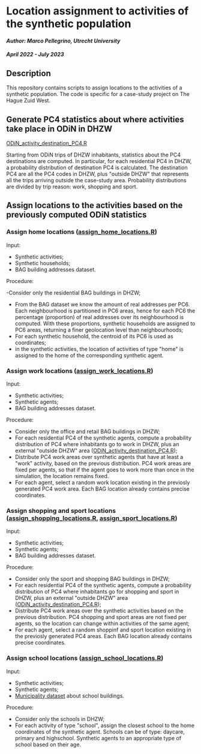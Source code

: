 
# Location assignment to activities of the synthetic population

#### _Author: Marco Pellegrino, Utrecht University_

#### _April 2022 - July 2023_

## Description

This repository contains scripts to assign locations to the activities of a synthetic population. The code is specific for a case-study project on The Hague Zuid West.

## **Generate PC4 statistics about where activities take place in ODiN in DHZW**
[ODiN_activity_destination_PC4.R](https://github.com/mr-marco/DHZW_assign_locations/blob/main/ODiN_activity_destination_PC4.R)

Starting from ODiN trips of DHZW inhabitants, statistics about the PC4 destinations are computed.
In particular, for each residential PC4 in DHZW, a probability distribution of destination PC4 is calculated. The destination PC4 are all the PC4 codes in DHZW, plus "outside DHZW" that represents all the trips arriving outside the case-study area.
Probability distributions are divided by trip reason: work, shopping and sport.

## **Assign locations to the activities based on the previously computed ODiN statistics**
	
### Assign home locations ([assign_home_locations.R](https://github.com/mr-marco/DHZW_assign_locations/blob/main/assign_home_locations.R))
Input:
 - Synthetic activities;
 - Synthetic households;
 - BAG building addresses dataset.

Procedure:

 -Consider  only the residential BAG buildings in DHZW;
 - From the BAG dataset we know the amount of real addresses per PC6. Each neighbourhood is partitioned in PC6 areas, hence for each PC6 the percentage (proportion) of real addresses over its neighbourhood is computed. With these proportions, synthetic households are assigned to PC6 areas, returning a finer geolocation level than neighbourhoods;
 - For each synthetic household, the centroid of its PC6 is used as coordinates;
 - in the synthetic activities, the location of activities of type "home" is assigned to the home of the corresponding synthetic agent.

### Assign work locations ([assign_work_locations.R](https://github.com/mr-marco/DHZW_assign_locations/blob/main/assign_work_locations.R "assign_work_locations.R"))
Input:
 - Synthetic activities;
 - Synthetic agents;
 - BAG building addresses dataset.

Procedure:

 - Consider only the office and retail BAG buildings in DHZW;
 - For each residential PC4 of the synthetic agents, compute a probability distribution of PC4 where inhabitants go to work in DHZW, plus an external "outside DHZW" area ([ODiN_activity_destination_PC4.R](https://github.com/mr-marco/DHZW_assign_locations/blob/main/ODiN_activity_destination_PC4.R));
 - Distribute PC4 work areas over synthetic agents that have at least a "work" activity, based on the previous distribution. PC4 work areas are fixed per agents, so that if the agent goes to work more than once in the simulation, the location remains fixed.
 - For each agent, select a random work location existing in the previosly generated PC4 work area. Each BAG location already contains precise coordinates.
 
 ### Assign shopping and sport locations ([assign_shopping_locations.R](https://github.com/mr-marco/DHZW_assign_locations/blob/main/assign_shopping_locations.R "assign_shopping_locations.R"), [assign_sport_locations.R](https://github.com/mr-marco/DHZW_assign_locations/blob/main/assign_sport_locations.R "assign_sport_locations.R"))
 Input:
 - Synthetic activities;
 - Synthetic agents;
 - BAG building addresses dataset.

Procedure:

 - Consider only the sport and shopping BAG buildings in DHZW;
 - For each residential PC4 of the synthetic agents, compute a probability distribution of PC4 where inhabitants go for shopping and sport in DHZW, plus an external "outside DHZW" area ([ODiN_activity_destination_PC4.R](https://github.com/mr-marco/DHZW_assign_locations/blob/main/ODiN_activity_destination_PC4.R));
 - Distribute PC4 work areas over the synthetic activities based on the previous distribution. PC4 shopping and sport areas are not fixed per agents, so the location can change within activities of the same agent;
 - For each agent, select a random shoppinf and sport location existing in the previosly generated PC4 areas. Each BAG location already contains precise coordinates.

 ### Assign school locations ([assign_school_locations.R](https://github.com/mr-marco/DHZW_assign_locations/blob/main/assign_school_locations.R "assign_school_locations.R"))
 Input:
 - Synthetic activities;
 - Synthetic agents;
 - [Municipality dataset](https://denhaag.dataplatform.nl/#/data/cc1362f7-d847-4141-9361-d106b3f497ec) about school buildings.

Procedure:
- Consider only the schools in DHZW;
- For each activity of type "school", assign the closest school to the home coordinates of the synthetic agent. Schools can be of type: daycare, primary and highschool. Synthetic agents to an appropriate type of school based on their age.